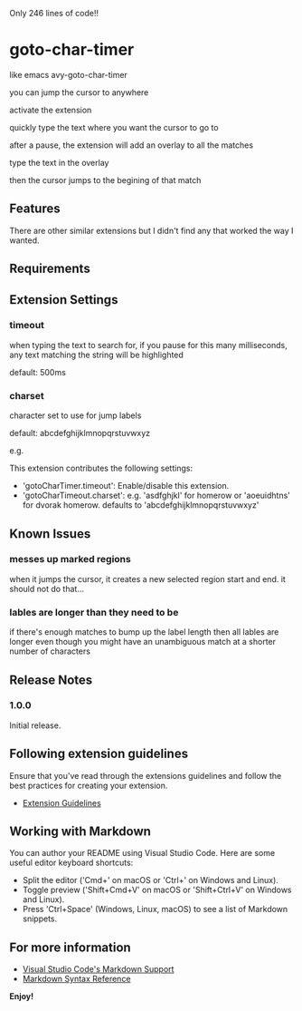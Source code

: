 Only 246 lines of code!!


# goto-char-timer

like emacs avy-goto-char-timer

you can jump the cursor to anywhere

activate the extension

quickly type the text where you want the cursor to go to

after a pause, the extension will add an overlay to all the matches

type the text in the overlay

then the cursor jumps to the begining of that match

## Features

There are other similar extensions but I didn't find any that worked the way I wanted.

## Requirements

## Extension Settings

### timeout
when typing the text to search for, if you pause for this many milliseconds, any text matching the string will be highlighted

default: 500ms

### charset
character set to use for jump labels

default: abcdefghijklmnopqrstuvwxyz

e.g.

This extension contributes the following settings:

* 'gotoCharTimer.timeout': Enable/disable this extension.
* 'gotoCharTimeout.charset': e.g. 'asdfghjkl' for homerow or 'aoeuidhtns' for dvorak homerow. defaults to 'abcdefghijklmnopqrstuvwxyz'

## Known Issues

### messes up marked regions
when it jumps the cursor, it creates a new selected region start and end. it should not do that...

### lables are longer than they need to be
if there's enough matches to bump up the label length then all lables are longer even though you might have an unambiguous match at a shorter number of characters

## Release Notes

### 1.0.0

Initial release.

## Following extension guidelines

Ensure that you've read through the extensions guidelines and follow the best practices for creating your extension.

* [Extension Guidelines](https://code.visualstudio.com/api/references/extension-guidelines)

## Working with Markdown

You can author your README using Visual Studio Code. Here are some useful editor keyboard shortcuts:

* Split the editor ('Cmd+\' on macOS or 'Ctrl+\' on Windows and Linux).
* Toggle preview ('Shift+Cmd+V' on macOS or 'Shift+Ctrl+V' on Windows and Linux).
* Press 'Ctrl+Space' (Windows, Linux, macOS) to see a list of Markdown snippets.

## For more information

* [Visual Studio Code's Markdown Support](http://code.visualstudio.com/docs/languages/markdown)
* [Markdown Syntax Reference](https://help.github.com/articles/markdown-basics/)

**Enjoy!**

